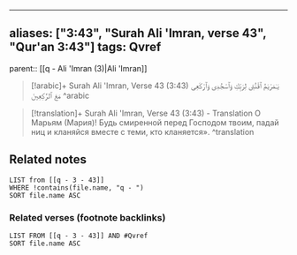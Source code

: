 
---
aliases: ["3:43", "Surah Ali 'Imran, verse 43", "Qur'an 3:43"]
tags: Qvref
---

parent:: [[q - Ali 'Imran (3)|Ali 'Imran]]

> [!arabic]+ Surah Ali 'Imran, Verse 43 (3:43)
> <span class="quran-arabic">يَـٰمَرْيَمُ ٱقْنُتِى لِرَبِّكِ وَٱسْجُدِى وَٱرْكَعِى مَعَ ٱلرَّٰكِعِينَ</span>
^arabic

> [!translation]+ Surah Ali 'Imran, Verse 43 (3:43) - Translation
> О Марьям (Мария)! Будь смиренной перед Господом твоим, падай ниц и кланяйся вместе с теми, кто кланяется».
^translation



## Related notes
```dataview
LIST from [[q - 3 - 43]]
WHERE !contains(file.name, "q - ")
SORT file.name ASC
```

### Related verses (footnote backlinks)
```dataview
LIST FROM [[q - 3 - 43]] AND #Qvref
SORT file.name ASC
```

